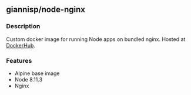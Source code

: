 ## giannisp/node-nginx

### Description

Custom docker image for running Node apps on bundled nginx.
Hosted at [DockerHub](https://hub.docker.com/r/giannisp/node-nginx/).

### Features

- Alpine base image
- Node 8.11.3
- Nginx
